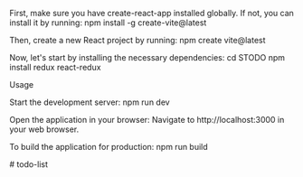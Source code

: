 First, make sure you have create-react-app installed globally. If not, you can install it by running:
npm install -g create-vite@latest

Then, create a new React project by running:
npm create vite@latest

Now, let's start by installing the necessary dependencies:
cd STODO
npm install redux react-redux

Usage

Start the development server:
npm run dev

Open the application in your browser:
Navigate to http://localhost:3000 in your web browser.

To build the application for production:
npm run build

#   t o d o - l i s t  
 